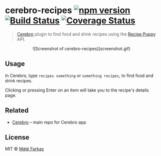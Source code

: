 # cerebro-recipes [![npm version](https://badge.fury.io/js/cerebro-recipes.svg)](https://badge.fury.io/js/cerebro-recipes) [![Build Status](https://travis-ci.org/wolfika/cerebro-recipes.svg?branch=master)](https://travis-ci.org/wolfika/cerebro-recipes) [![Coverage Status](https://coveralls.io/repos/github/wolfika/cerebro-recipes/badge.svg?branch=master)](https://coveralls.io/github/wolfika/cerebro-recipes?branch=master)

> [Cerebro](https://cerebroapp.com/) plugin to find food and drink recipes using the [Recipe Puppy](http://www.recipepuppy.com/) API.

<center>![Screenshot of cerebro-recipes](screenshot.gif)</center>

## Usage

In Cerebro, type `recipes something` or `something recipes`, to find food and drink recipes.

Clicking or pressing Enter on an item will take you to the recipe's details page.


## Related

- [Cerebro](https://github.com/KELiON/cerebro) – main repo for Cerebro app


## License

MIT © [Máté Farkas](https://github.com/wolfika)
